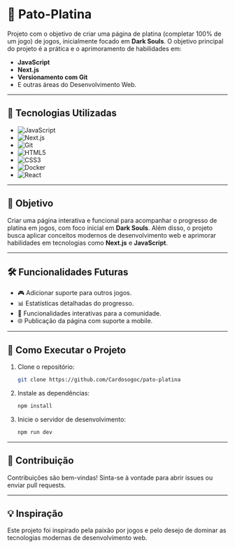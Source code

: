 # 🦆 Pato-Platina

Projeto com o objetivo de criar uma página de platina (completar 100% de um jogo) de jogos, inicialmente focado em **Dark Souls**. O objetivo principal do projeto é a prática e o aprimoramento de habilidades em:

- **JavaScript**
- **Next.js**
- **Versionamento com Git**
- E outras áreas do Desenvolvimento Web.

---

## 🚀 Tecnologias Utilizadas

- ![JavaScript](https://img.shields.io/badge/JavaScript-F7DF1E?style=for-the-badge&logo=javascript&logoColor=black)
- ![Next.js](https://img.shields.io/badge/Next.js-000000?style=for-the-badge&logo=next.js&logoColor=white)
- ![Git](https://img.shields.io/badge/Git-F05032?style=for-the-badge&logo=git&logoColor=white)
- ![HTML5](https://img.shields.io/badge/HTML5-E34F26?style=for-the-badge&logo=html5&logoColor=white)
- ![CSS3](https://img.shields.io/badge/CSS3-1572B6?style=for-the-badge&logo=css3&logoColor=white)
- ![Docker](https://img.shields.io/badge/Docker-2496ED?style=for-the-badge&logo=docker&logoColor=white)
- ![React](https://img.shields.io/badge/React-20232A?style=for-the-badge&logo=react&logoColor=61DAFB)

---

## 🎯 Objetivo

Criar uma página interativa e funcional para acompanhar o progresso de platina em jogos, com foco inicial em **Dark Souls**. Além disso, o projeto busca aplicar conceitos modernos de desenvolvimento web e aprimorar habilidades em tecnologias como **Next.js** e **JavaScript**.

---

## 🛠️ Funcionalidades Futuras

- 🎮 Adicionar suporte para outros jogos.
- 📊 Estatísticas detalhadas do progresso.
- 🧩 Funcionalidades interativas para a comunidade.
- 🌐 Publicação da página com suporte a mobile.

---

## 📂 Como Executar o Projeto

1. Clone o repositório:

   ```bash
   git clone https://github.com/Cardosogoc/pato-platina
   ```

2. Instale as dependências:

   ```bash
   npm install
   ```

3. Inicie o servidor de desenvolvimento:
   ```bash
   npm run dev
   ```

---

## 🤝 Contribuição

Contribuições são bem-vindas! Sinta-se à vontade para abrir issues ou enviar pull requests.

---

## 💡 Inspiração

Este projeto foi inspirado pela paixão por jogos e pelo desejo de dominar as tecnologias modernas de desenvolvimento web.
